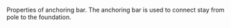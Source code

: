 Properties of anchoring bar. The anchoring bar is used to connect stay from pole to the foundation.

<!-- end of short definition -->

